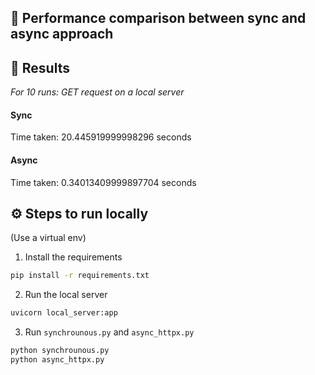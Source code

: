 ## 🚀 Performance comparison between sync and async approach
## 📝 Results
*For 10 runs: GET request on a local server*
#### Sync
Time taken:  20.445919999998296 seconds
#### Async
Time taken:  0.34013409999897704 seconds
## ⚙️ Steps to run locally
(Use a virtual env)
1. Install the requirements
```bash
pip install -r requirements.txt
```
2. Run the local server
```bash
uvicorn local_server:app
```
3. Run `synchrounous.py` and `async_httpx.py`
```bash
python synchrounous.py
python async_httpx.py
```